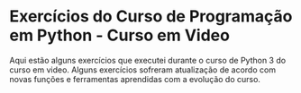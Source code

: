 # Exercícios do Curso de Programação em Python - Curso em Video

Aqui estão alguns exercícios que executei durante o curso de Python 3 do curso em video. Alguns exercícios sofreram atualização de acordo com novas funções e ferramentas aprendidas com a evolução do curso.